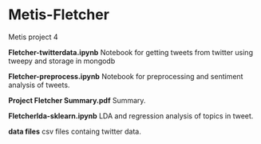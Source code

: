 # Metis-Fletcher
Metis project 4

**Fletcher-twitterdata.ipynb**	Notebook for getting tweets from twitter using tweepy and storage in mongodb

**Fletcher-preprocess.ipynb**	Notebook for preprocessing and sentiment analysis of tweets. 


**Project Fletcher Summary.pdf**	Summary. 

**Fletcherlda-sklearn.ipynb**	LDA and regression analysis of topics in tweet.  

**data files**  csv files containg twitter data. 


